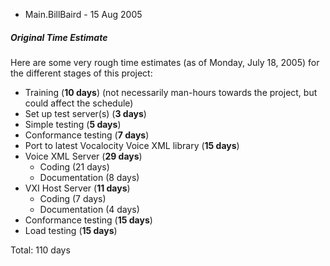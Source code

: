 - Main.BillBaird - 15 Aug 2005

##### Original Time Estimate

Here are some very rough time estimates (as of Monday, July 18, 2005) for the different stages of this project:

  * Training (**10 days**) (not necessarily man-hours towards the project, but could affect the schedule)
  * Set up test server(s) (**3 days**)
  * Simple testing (**5 days**)
  * Conformance testing (**7 days**)
  * Port to latest Vocalocity Voice XML library (**15 days**)
  * Voice XML Server (**29 days**) 
    * Coding (21 days)
    * Documentation (8 days)
  * VXI Host Server (**11 days**) 
    * Coding (7 days)
    * Documentation (4 days)
  * Conformance testing (**15 days**)
  * Load testing (**15 days**)



Total: 110 days
